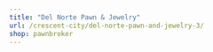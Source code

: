 ```yaml
---
title: "Del Norte Pawn & Jewelry"
url: /crescent-city/del-norte-pawn-and-jewelry-3/
shop: pawnbroker
---
```

